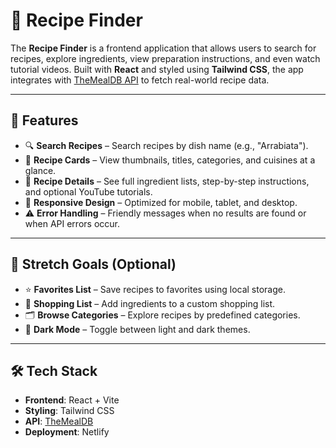 # 🍲 Recipe Finder

The **Recipe Finder** is a frontend application that allows users to search for recipes, explore ingredients, view preparation instructions, and even watch tutorial videos. Built with **React** and styled using **Tailwind CSS**, the app integrates with [TheMealDB API](https://www.themealdb.com/) to fetch real-world recipe data.

---

## 🚀 Features

- 🔍 **Search Recipes** – Search recipes by dish name (e.g., "Arrabiata").
- 📸 **Recipe Cards** – View thumbnails, titles, categories, and cuisines at a glance.
- 📖 **Recipe Details** – See full ingredient lists, step-by-step instructions, and optional YouTube tutorials.
- 📱 **Responsive Design** – Optimized for mobile, tablet, and desktop.
- ⚠️ **Error Handling** – Friendly messages when no results are found or when API errors occur.

---

## 🎨 Stretch Goals (Optional)

- ⭐ **Favorites List** – Save recipes to favorites using local storage.
- 🛒 **Shopping List** – Add ingredients to a custom shopping list.
- 🗂 **Browse Categories** – Explore recipes by predefined categories.
- 🌙 **Dark Mode** – Toggle between light and dark themes.

---

## 🛠️ Tech Stack

- **Frontend**: React + Vite  
- **Styling**: Tailwind CSS  
- **API**: [TheMealDB](https://www.themealdb.com/)  
- **Deployment**: Netlify 



